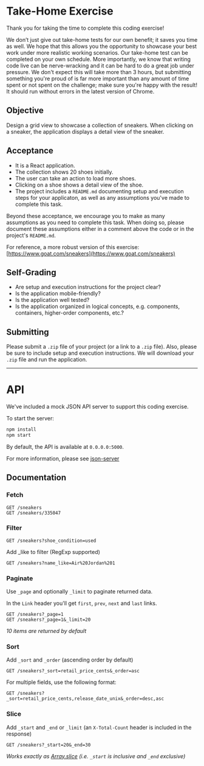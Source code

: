 # Take-Home Exercise
Thank you for taking the time to complete this coding exercise! 

We don’t just give out take-home tests for our own benefit; it saves you time as well. We hope that this allows you the opportunity to showcase your best work under more realistic working scenarios. Our take-home test can be completed on your own schedule. More importantly, we know that writing code live can be nerve-wracking and it can be hard to do a great job under pressure. We don't expect this will take more than 3 hours, but submitting something you're proud of is far more important than any amount of time spent or not spent on the challenge; make sure you're happy with the result! It should run without errors in the latest version of Chrome.

## Objective
Design a grid view to showcase a collection of sneakers. When clicking on a sneaker, the application displays a detail view of the sneaker.

## Acceptance
- It is a React application.
- The collection shows 20 shoes initially.
- The user can take an action to load more shoes.
- Clicking on a shoe shows a detail view of the shoe.
- The project includes a `README.md` documenting setup and execution steps for your applicaton, as well as any assumptions you've made to complete this task.

Beyond these acceptance, we encourage you to make as many assumptions as you need to complete this task. When doing so, please document these assumptions either in a comment above the code or in the project's `README.md`.

For reference, a more robust version of this exercise:
[https://www.goat.com/sneakers](https://www.goat.com/sneakers)


## Self-Grading
- Are setup and execution instructions for the project clear?
- Is the application mobile-friendly?
- Is the application well tested?
- Is the application organized in logical concepts, e.g. components, containers, higher-order components, etc.?

## Submitting
Please submit a `.zip` file of your project (or a link to a `.zip` file). Also, please be sure to include setup and execution instructions. We will download your `.zip` file and run the application.

---

# API
We've included a mock JSON API server to support this coding exercise. 

To start the server:

```sh
npm install
npm start
```

By default, the API is available at `0.0.0.0:5000`.

For more information, please see [json-server](https://github.com/typicode/json-server)

## Documentation
### Fetch

```
GET /sneakers
GET /sneakers/335047
```

### Filter

```
GET /sneakers?shoe_condition=used
```

Add _like to filter (RegExp supported)

```
GET /sneakers?name_like=Air%20Jordan%201
```

### Paginate

Use `_page` and optionally `_limit` to paginate returned data.

In the `Link` header you'll get `first`, `prev`, `next` and `last` links.


```
GET /sneakers?_page=1
GET /sneakers?_page=1&_limit=20
```

_10 items are returned by default_

### Sort

Add `_sort` and `_order` (ascending order by default)

```
GET /sneakers?_sort=retail_price_cents&_order=asc
```

For multiple fields, use the following format:

```
GET /sneakers?_sort=retail_price_cents,release_date_unix&_order=desc,asc
```

### Slice

Add `_start` and `_end` or `_limit` (an `X-Total-Count` header is included in the response)

```
GET /sneakers?_start=20&_end=30
```

_Works exactly as [Array.slice](https://developer.mozilla.org/en/docs/Web/JavaScript/Reference/Global_Objects/Array/slice) (i.e. `_start` is inclusive and `_end` exclusive)_

